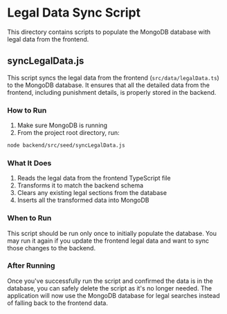 # Legal Data Sync Script

This directory contains scripts to populate the MongoDB database with legal data from the frontend.

## syncLegalData.js

This script syncs the legal data from the frontend (`src/data/legalData.ts`) to the MongoDB database. It ensures that all the detailed data from the frontend, including punishment details, is properly stored in the backend.

### How to Run

1. Make sure MongoDB is running
2. From the project root directory, run:

```bash
node backend/src/seed/syncLegalData.js
```

### What It Does

1. Reads the legal data from the frontend TypeScript file
2. Transforms it to match the backend schema
3. Clears any existing legal sections from the database
4. Inserts all the transformed data into MongoDB

### When to Run

This script should be run only once to initially populate the database. You may run it again if you update the frontend legal data and want to sync those changes to the backend.

### After Running

Once you've successfully run the script and confirmed the data is in the database, you can safely delete the script as it's no longer needed. The application will now use the MongoDB database for legal searches instead of falling back to the frontend data. 